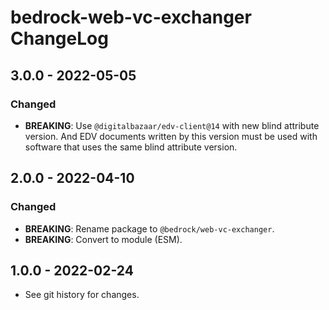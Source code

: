 # bedrock-web-vc-exchanger ChangeLog

## 3.0.0 - 2022-05-05

### Changed
- **BREAKING**: Use `@digitalbazaar/edv-client@14` with new blind attribute
  version. And EDV documents written by this version must be used with
  software that uses the same blind attribute version.

## 2.0.0 - 2022-04-10

### Changed
- **BREAKING**: Rename package to `@bedrock/web-vc-exchanger`.
- **BREAKING**: Convert to module (ESM).

## 1.0.0 - 2022-02-24

- See git history for changes.
